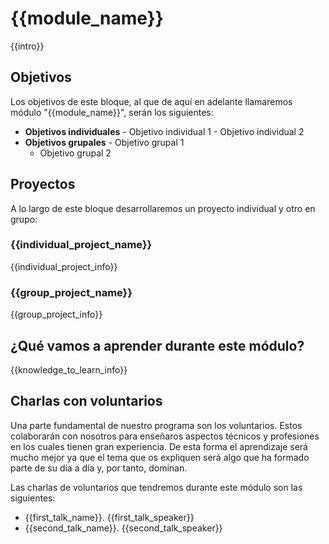 # {{module_name}}

{{intro}}

## Objetivos

Los objetivos de este bloque, al que de aquí en adelante llamaremos módulo "{{module_name}}", serán los siguientes:

- **Objetivos individuales** - Objetivo individual 1 - Objetivo individual 2
- **Objetivos grupales** - Objetivo grupal 1
  - Objetivo grupal 2

## Proyectos

A lo largo de este bloque desarrollaremos un proyecto individual y otro en grupo:

### {{individual_project_name}}

{{individual_project_info}}

### {{group_project_name}}

{{group_project_info}}

## ¿Qué vamos a aprender durante este módulo?

{{knowledge_to_learn_info}}

## Charlas con voluntarios

Una parte fundamental de nuestro programa son los voluntarios. Estos colaborarán con nosotros para enseñaros aspectos técnicos y profesiones en los cuales tienen gran experiencia. De esta forma el aprendizaje será mucho mejor ya que el tema que os expliquen será algo que ha formado parte de su día a día y, por tanto, dominan.

Las charlas de voluntarios que tendremos durante este módulo son las siguientes:

- {{first_talk_name}}. {{first_talk_speaker}}
- {{second_talk_name}}. {{second_talk_speaker}}
